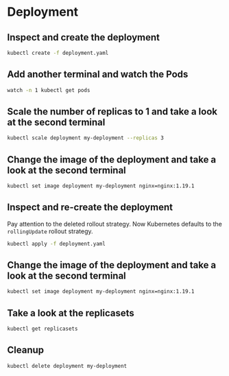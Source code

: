 # Deployment

## Inspect and create the deployment

```bash
kubectl create -f deployment.yaml
```

## Add another terminal and watch the Pods

```bash
watch -n 1 kubectl get pods
```

## Scale the number of replicas to 1 and take a look at the second terminal

```bash
kubectl scale deployment my-deployment --replicas 3
```

## Change the image of the deployment and take a look at the second terminal

```bash
kubectl set image deployment my-deployment nginx=nginx:1.19.1
```

## Inspect and re-create the deployment

Pay attention to the deleted rollout strategy. Now Kubernetes defaults to the `rollingUpdate` rollout strategy.

```bash
kubectl apply -f deployment.yaml
```

## Change the image of the deployment and take a look at the second terminal

```bash
kubectl set image deployment my-deployment nginx=nginx:1.19.1
```

## Take a look at the replicasets

```bash
kubectl get replicasets
```

## Cleanup

```bash
kubectl delete deployment my-deployment
```
